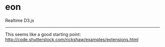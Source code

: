 eon
===

Realtime D3.js

---  

This seems like a good starting point:
http://code.shutterstock.com/rickshaw/examples/extensions.html